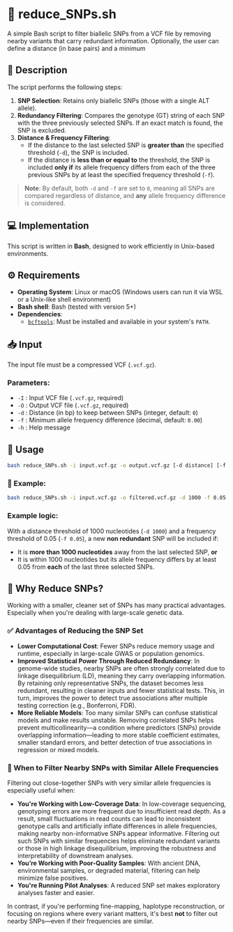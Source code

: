 # 🧬 reduce_SNPs.sh

A simple Bash script to filter biallelic SNPs from a VCF file by removing nearby variants that carry redundant information. Optionally, the user can define a distance (in base pairs) and a minimum 

## 📄 Description

The script performs the following steps:

1. **SNP Selection**: Retains only biallelic SNPs (those with a single ALT allele).
2. **Redundancy Filtering**: Compares the genotype (GT) string of each SNP with the three previously selected SNPs. If an exact match is found, the SNP is excluded.
3. **Distance & Frequency Filtering**:
   - If the distance to the last selected SNP is **greater than** the specified threshold (`-d`), the SNP is included.
   - If the distance is **less than or equal to** the threshold, the SNP is included **only if** its allele frequency differs from each of the three previous SNPs by at least the specified frequency threshold (`-f`).

> **Note**: By default, both `-d` and `-f` are set to `0`, meaning all SNPs are compared regardless of distance, and **any** allele frequency difference is considered.


## 💻 Implementation

This script is written in **Bash**, designed to work efficiently in Unix-based environments.

## ⚙️ Requirements

- **Operating System**: Linux or macOS
  (Windows users can run it via WSL or a Unix-like shell environment)
- **Bash shell**: Bash (tested with version 5+)
- **Dependencies**:
  - [`bcftools`](https://samtools.github.io/bcftools/): Must be installed and available in your system's `PATH`.


## 📥 Input

The input file must be a compressed VCF (`.vcf.gz`).

### Parameters:

* `-I` : Input VCF file (`.vcf.gz`, required)
* `-O` : Output VCF file (`.vcf.gz`, required)
* `-d` : Distance (in bp) to keep between SNPs (integer, default: `0`)
* `-f` : Minimum allele frequency difference (decimal, default: `0.00`)
* `-h` : Help message


## 🚀 Usage

```bash
bash reduce_SNPs.sh -i input.vcf.gz -o output.vcf.gz [-d distance] [-f frequency]
```

### 🧪 Example:

```bash
bash reduce_SNPs.sh -i input.vcf.gz -o filtered.vcf.gz -d 1000 -f 0.05
```

### Example logic:
With a distance threshold of 1000 nucleotides (`-d 1000`) and a frequency threshold of 0.05 (`-f 0.05`), a new **non redundant** SNP will be included if:
- It is **more than 1000 nucleotides** away from the last selected SNP, **or**
- It is within 1000 nucleotides but its allele frequency differs by at least 0.05 from **each** of the last three selected SNPs.

## 🎯 Why Reduce SNPs?

Working with a smaller, cleaner set of SNPs has many practical advantages. Especially when you're dealing with large-scale genetic data.

### ✅ Advantages of Reducing the SNP Set

- **Lower Computational Cost**: Fewer SNPs reduce memory usage and runtime, especially in large-scale GWAS or population genomics.
- **Improved Statistical Power Through Reduced Redundancy**: In genome-wide studies, nearby SNPs are often strongly correlated due to linkage disequilibrium (LD), meaning they carry overlapping information. By retaining only representative SNPs, the dataset becomes less redundant, resulting in cleaner inputs and fewer statistical tests. This, in turn, improves the power to detect true associations after multiple testing correction (e.g., Bonferroni, FDR).
- **More Reliable Models**: Too many similar SNPs can confuse statistical models and make results unstable. Removing correlated SNPs helps prevent multicollinearity—a condition where predictors (SNPs) provide overlapping information—leading to more stable coefficient estimates, smaller standard errors, and better detection of true associations in regression or mixed models.

### 📌 When to Filter Nearby SNPs with Similar Allele Frequencies

Filtering out close-together SNPs with very similar allele frequencies is especially useful when:

- **You're Working with Low-Coverage Data**: In low-coverage sequencing, genotyping errors are more frequent due to insufficient read depth. As a result, small fluctuations in read counts can lead to inconsistent genotype calls and artificially inflate differences in allele frequencies, making nearby non-informative SNPs appear informative. Filtering out such SNPs with similar frequencies helps eliminate redundant variants or those in high linkage disequilibrium, improving the robustness and interpretability of downstream analyses.
- **You’re Working with Poor-Quality Samples**: With ancient DNA, environmental samples, or degraded material, filtering can help minimize false positives.
- **You're Running Pilot Analyses**: A reduced SNP set makes exploratory analyses faster and easier.

In contrast, if you're performing fine-mapping, haplotype reconstruction, or focusing on regions where every variant matters, it's best **not** to filter out nearby SNPs—even if their frequencies are similar.


